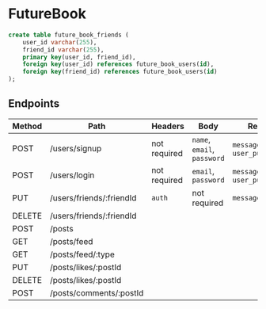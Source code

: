 # FutureBook

```SQL
create table future_book_friends (
    user_id varchar(255),
    friend_id varchar(255),
    primary key(user_id, friend_id),
    foreign key(user_id) references future_book_users(id),
    foreign key(friend_id) references future_book_users(id)
);
```

## Endpoints

| Method | Path | Headers | Body | Response | 
| ------ | ---- | ------- | ---- | -------- |
| POST | /users/signup | not required | `name`, `email`, `password` | `message`, `token?`, `user_public_info?` |
| POST | /users/login | not required | `email`, `password` | `message`, `token?`, `user_public_info?` |
| PUT | /users/friends/:friendId | `auth` | not required | `message` |
| DELETE | /users/friends/:friendId | 
| POST | /posts |
| GET | /posts/feed |
| GET | /posts/feed/:type |
| PUT | /posts/likes/:postId |
| DELETE | /posts/likes/:postId |
| POST | /posts/comments/:postId |
